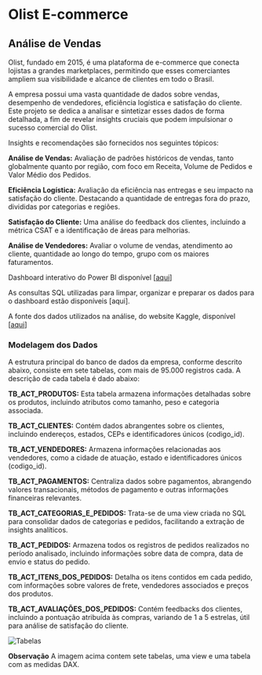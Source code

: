 
# **Olist E-commerce**

## **Análise de Vendas**


Olist, fundado em 2015, é uma plataforma de e-commerce que conecta lojistas a grandes marketplaces, permitindo que esses comerciantes ampliem sua visibilidade e alcance de clientes em todo o Brasil.

A empresa possui uma vasta quantidade de dados sobre vendas, desempenho de vendedores, eficiência logística e satisfação do cliente. Este projeto se dedica a analisar e sintetizar esses dados de forma detalhada, a fim de revelar insights cruciais que podem impulsionar o sucesso comercial do Olist.

Insights e recomendações são fornecidos nos seguintes tópicos:

**Análise de Vendas:** Avaliação de padrões históricos de vendas, tanto globalmente quanto por região, com foco em Receita, Volume de Pedidos e Valor Médio dos Pedidos.
	
**Eficiência Logística:** Avaliação da eficiência nas entregas e seu impacto na satisfação do cliente. Destacando a quantidade de entregas fora do prazo, divididas por categorias e regiões.
 
**Satisfação do Cliente:** Uma análise do feedback dos clientes, incluindo a métrica CSAT e a identificação de áreas para melhorias.

**Análise de Vendedores:** Avaliar o volume de vendas, atendimento ao cliente, quantidade ao longo do tempo, grupo com os maiores faturamentos.

Dashboard interativo do Power BI disponível [[aqui](https://app.powerbi.com/view?r=eyJrIjoiOTdmZTUzOTMtYTk5YS00NzU1LThlZWQtZDc0NjE0MTNjNDdlIiwidCI6ImFhOTFlMTkyLWIzYmYtNDgzYy1hM2U2LTUzN2IyZWQyNTE5YSJ9)]

As consultas SQL utilizadas para limpar, organizar e preparar os dados para o dashboard estão disponíveis [aqui].

A fonte dos dados utilizados na análise, do website Kaggle, disponível  [[aqui](https://www.kaggle.com/datasets/olistbr/brazilian-ecommerce)]


### **Modelagem dos Dados**

A estrutura principal do banco de dados da empresa, conforme descrito abaixo, consiste em sete tabelas, com mais de 95.000 registros cada. A descrição de cada tabela é dado abaixo:

**TB_ACT_PRODUTOS:** Esta tabela armazena informações detalhadas sobre os produtos, incluindo atributos como tamanho, peso e categoria associada.

**TB_ACT_CLIENTES:** Contém dados abrangentes sobre os clientes, incluindo endereços, estados, CEPs e identificadores únicos (codigo_id).

**TB_ACT_VENDEDORES:** Armazena informações relacionadas aos vendedores, como a cidade de atuação, estado e identificadores únicos (codigo_id).

**TB_ACT_PAGAMENTOS:** Centraliza dados sobre pagamentos, abrangendo valores transacionais, métodos de pagamento e outras informações financeiras relevantes.

**TB_ACT_CATEGORIAS_E_PEDIDOS:** Trata-se de uma view criada no SQL para consolidar dados de categorias e pedidos, facilitando a extração de insights analíticos.

**TB_ACT_PEDIDOS:** Armazena todos os registros de pedidos realizados no período analisado, incluindo informações sobre data de compra, data de envio e status do pedido.

**TB_ACT_ITENS_DOS_PEDIDOS:** Detalha os itens contidos em cada pedido, com informações sobre valores de frete, vendedores associados e preços dos produtos.

**TB_ACT_AVALIAÇÕES_DOS_PEDIDOS:** Contém feedbacks dos clientes, incluindo a pontuação atribuída às compras, variando de 1 a 5 estrelas, útil para análise de satisfação do cliente. 


![Tabelas](images/tabelas.png)




**Observação** A imagem acima contem sete tabelas, uma view e uma tabela com as medidas DAX. 	










